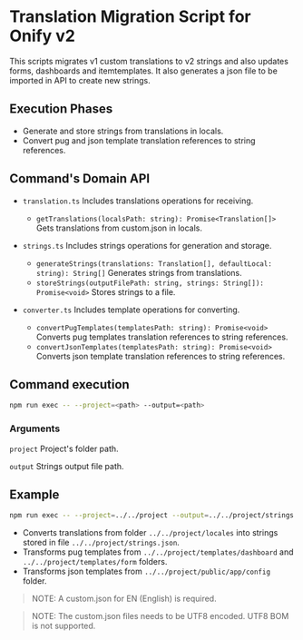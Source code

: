 # Translation Migration Script for Onify v2

This scripts migrates v1 custom translations to v2 strings and also updates forms, dashboards and itemtemplates. It also generates a json file to be imported in API to create new strings.

## Execution Phases

* Generate and store strings from translations in locals.
* Convert pug and json template translation references to string references.

## Command's Domain API

* `translation.ts` Includes translations operations for receiving.
  * `getTranslations(localsPath: string): Promise<Translation[]>` Gets translations from custom.json in locals.

* `strings.ts` Includes strings operations for generation and storage.
  * `generateStrings(translations: Translation[], defaultLocal: string): String[]` Generates strings from translations.
  * `storeStrings(outputFilePath: string, strings: String[]): Promise<void>` Stores strings to a file.

* `converter.ts` Includes template operations for converting.
  * `convertPugTemplates(templatesPath: string): Promise<void>` Converts pug templates translation references to string references.
  * `convertJsonTemplates(templatesPath: string): Promise<void>` Converts json template translation references to string references.

## Command execution

```sh
npm run exec -- --project=<path> --output=<path>
```

### Arguments

`project` Project's folder path.

`output` Strings output file path.

## Example

```sh
npm run exec -- --project=../../project --output=../../project/strings.json
```

* Converts translations from folder `../../project/locales` into strings stored in file `../../project/strings.json`.
* Transforms pug templates from `../../project/templates/dashboard` and `../../project/templates/form` folders.
* Transforms json templates from `../../project/public/app/config` folder.

> NOTE: A custom.json for EN (English) is required.

> NOTE: The custom.json files needs to be UTF8 encoded. UTF8 BOM is not supported.

